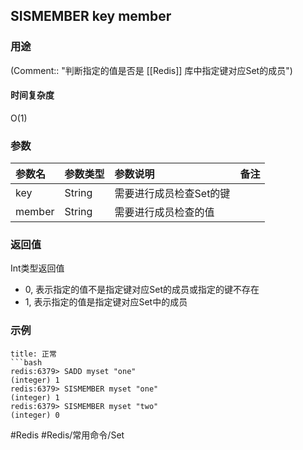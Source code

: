 ## SISMEMBER key member

### 用途
(Comment:: "判断指定的值是否是 [[Redis]] 库中指定键对应Set的成员")

#### 时间复杂度
O(1)

### 参数
|参数名|参数类型|参数说明|备注|
|:-|:-|:-|:-|
|key|String|需要进行成员检查Set的键||
|member|String|需要进行成员检查的值||

### 返回值
Int类型返回值
- 0, 表示指定的值不是指定键对应Set的成员或指定的键不存在
- 1, 表示指定的值是指定键对应Set中的成员

### 示例
```ad-info
title: 正常
```bash
redis:6379> SADD myset "one"
(integer) 1
redis:6379> SISMEMBER myset "one"
(integer) 1
redis:6379> SISMEMBER myset "two"
(integer) 0
```

#Redis #Redis/常用命令/Set